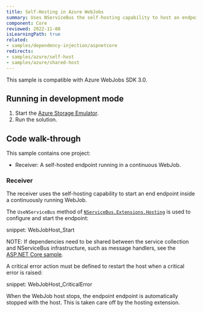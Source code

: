 ```yaml
---
title: Self-Hosting in Azure WebJobs
summary: Uses NServiceBus the self-hosting capability to host an endpoint in an Azure WebJob.
component: Core
reviewed: 2022-11-08
isLearningPath: true
related:
- samples/dependency-injection/aspnetcore
redirects:
- samples/azure/self-host
- samples/azure/shared-host
---
```


This sample is compatible with Azure WebJobs SDK 3.0.

## Running in development mode

 1. Start the [Azure Storage Emulator](https://docs.microsoft.com/en-us/azure/storage/storage-use-emulator).
 1. Run the solution.

## Code walk-through

This sample contains one project:

- Receiver: A self-hosted endpoint running in a continuous WebJob.

### Receiver

The receiver uses the self-hosting capability to start an end endpoint inside a continuously running WebJob.

The `UseNServiceBus` method of [`NServiceBus.Extensions.Hosting`](/nservicebus/hosting/extensions-hosting.md) is used to configure and start the endpoint:

snippet: WebJobHost_Start

NOTE: If dependencies need to be shared between the service collection and NServiceBus infrastructure, such as message handlers, see the [ASP.NET Core sample](/samples/dependency-injection/#related-samples).

A critical error action must be defined to restart the host when a critical error is raised:

snippet: WebJobHost_CriticalError

When the WebJob host stops, the endpoint endpoint is automatically stopped with the host. This is taken care off by the hosting extension.
